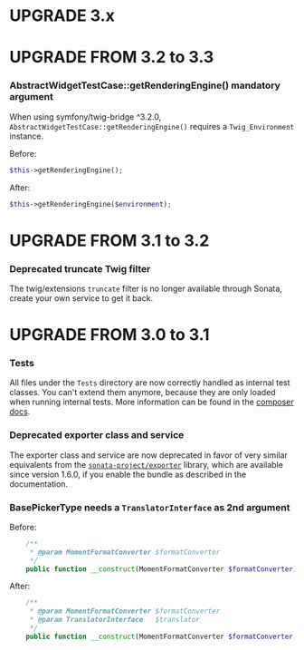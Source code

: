 UPGRADE 3.x
===========

UPGRADE FROM 3.2 to 3.3
=======================

### AbstractWidgetTestCase::getRenderingEngine() mandatory argument

When using symfony/twig-bridge ^3.2.0,
`AbstractWidgetTestCase::getRenderingEngine()` requires a `Twig_Environment` instance.

Before:

```php
$this->getRenderingEngine();
```

After:

```php
$this->getRenderingEngine($environment);
```

UPGRADE FROM 3.1 to 3.2
=======================

### Deprecated truncate Twig filter

The twig/extensions `truncate` filter is no longer available through Sonata, create your own service to get it back.

UPGRADE FROM 3.0 to 3.1
=======================

### Tests

All files under the ``Tests`` directory are now correctly handled as internal test classes.
You can't extend them anymore, because they are only loaded when running internal tests.
More information can be found in the [composer docs](https://getcomposer.org/doc/04-schema.md#autoload-dev).

### Deprecated exporter class and service

The exporter class and service are now deprecated in favor of very similar equivalents from the
[`sonata-project/exporter`](https://github.com/sonata-project/exporter) library,
which are available since version 1.6.0,
if you enable the bundle as described in the documentation.

### BasePickerType needs a ``TranslatorInterface`` as 2nd argument

Before:

```php
    /**
     * @param MomentFormatConverter $formatConverter
     */
    public function __construct(MomentFormatConverter $formatConverter)
```

After:

```php
    /**
     * @param MomentFormatConverter $formatConverter
     * @param TranslatorInterface   $translator
     */
    public function __construct(MomentFormatConverter $formatConverter, TranslatorInterface $translator)
```
